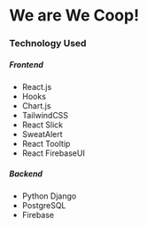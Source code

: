 # We are We Coop!

### Technology Used

##### Frontend

- React.js
- Hooks
- Chart.js
- TailwindCSS
- React Slick
- SweatAlert
- React Tooltip
- React FirebaseUI

##### Backend

- Python Django
- PostgreSQL
- Firebase

